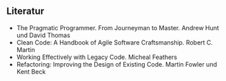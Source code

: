 ## Literatur

- The Pragmatic Programmer. From Journeyman to Master. Andrew Hunt und David Thomas
- Clean Code: A Handbook of Agile Software Craftsmanship. Robert C. Martin
- Working Effectively with Legacy Code. Micheal Feathers
- Refactoring: Improving the Design of Existing Code. Martin Fowler und Kent Beck
